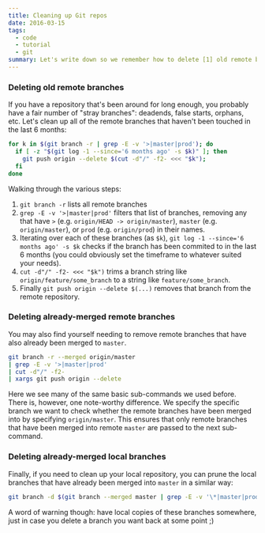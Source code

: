 ```yaml
---
title: Cleaning up Git repos
date: 2016-03-15
tags:
  - code
  - tutorial
  - git
summary: Let's write down so we remember how to delete [1] old remote branches, [2] already-merged remote branches, and [3] already-merged local branches.
---
```


### Deleting old remote branches

If you have a repository that's been around for long enough, you probably have a fair number of "stray branches": deadends, false starts, orphans, etc. Let's clean up all of the remote branches that haven't been touched in the last 6 months:

~~~bash
for k in $(git branch -r | grep -E -v '>|master|prod'); do
  if [ -z "$(git log -1 --since='6 months ago' -s $k)" ]; then
    git push origin --delete $(cut -d"/" -f2- <<< "$k");
  fi
done
~~~

Walking through the various steps:

1. `git branch -r` lists all remote branches
2. `grep -E -v '>|master|prod'` filters that list of branches, removing any that have `>` (e.g. `origin/HEAD -> origin/master`), `master` (e.g. `origin/master`), or `prod` (e.g. `origin/prod`) in their names.
3. Iterating over each of these branches (as `$k`), `git log -1 --since='6 months ago' -s $k` checks if the branch has been commited to in the last 6 months (you could obviously set the timeframe to whatever suited your needs).
4. `cut -d"/" -f2- <<< "$k")` trims a branch string like `origin/feature/some_branch` to a string like `feature/some_branch`.
5. Finally `git push origin --delete $(...)` removes that branch from the remote repository.

### Deleting already-merged remote branches

You may also find yourself needing to remove remote branches that have also already been merged to `master`.

~~~bash
git branch -r --merged origin/master
| grep -E -v '>|master|prod'
| cut -d"/" -f2-
| xargs git push origin --delete
~~~

Here we see many of the same basic sub-commands we used before. There is, however, one note-worthy difference. We specify the specific branch we want to check whether the remote branches have been merged into by specifying `origin/master`. This ensures that only remote branches that have been merged into remote `master` are passed to the next sub-command.

### Deleting already-merged local branches

Finally, if you need to clean up your local repository, you can prune the local branches that have already been merged into `master` in a similar way:

~~~bash
git branch -d $(git branch --merged master | grep -E -v '\*|master|prod')
~~~

A word of warning though: have local copies of these branches somewhere, just in case you delete a branch you want back at some point ;)
